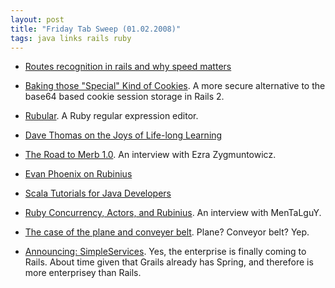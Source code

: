 ```yaml
---
layout: post
title: "Friday Tab Sweep (01.02.2008)"
tags: java links rails ruby
---
```

 * [Routes recognition in rails and why speed matters](http://novemberain.com/2008/1/17/routes-recognition)

 * [Baking those "Special" Kind of Cookies](http://aaronbedra.com/2008/1/13/baking-the-special-kind-of-cookies). A more secure alternative to the base64 based cookie session storage in Rails 2.

 * [Rubular](http://www.rubular.com/). A Ruby regular expression editor.

 * [Dave Thomas on the Joys of Life-long Learning](http://www.infoq.com/news/2008/01/dave-thomas-agile-passion)

 * [The Road to Merb 1.0](http://www.infoq.com/news/2008/01/road-to-merb). An interview with Ezra Zygmuntowicz.

 * [Evan Phoenix on Rubinius](http://www.infoq.com/interviews/evan-phoenix-rubinius)

 * [Scala Tutorials for Java Developers](http://www.infoq.com/news/2008/01/scala-tutorials)

 * [Ruby Concurrency, Actors, and Rubinius](http://www.infoq.com/articles/actors-rubinius-interview). An interview with MenTaLguY.

 * [The case of the plane and conveyer belt](http://www.kottke.org/06/02/plane-conveyor-belt). Plane? Conveyor belt? Yep.

 * [Announcing: SimpleServices](http://www.relevancellc.com/2008/1/18/announcing-simpleservices). Yes, the enterprise is finally coming to Rails. About time given that Grails already has Spring, and therefore is more enterprisey than Rails.